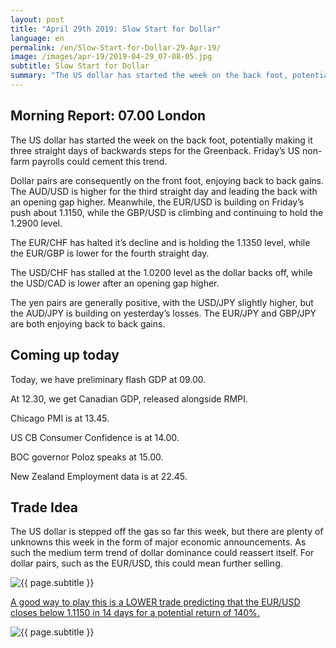 ```yaml
---
layout: post
title: "April 29th 2019: Slow Start for Dollar"
language: en
permalink: /en/Slow-Start-for-Dollar-29-Apr-19/
image: /images/apr-19/2019-04-29_07-08-05.jpg
subtitle: Slow Start for Dollar
summary: "The US dollar has started the week on the back foot, potentially making it three straight days of backwards steps for the Greenback. Friday’s US non-farm payrolls could cement this trend. Dollar pairs are consequently on the front foot, enjoying back to back gains"
---
```

## Morning Report: 07.00 London

The US dollar has started the week on the back foot, potentially making it three straight days of backwards steps for the Greenback. Friday’s US non-farm payrolls could cement this trend. 

Dollar pairs are consequently on the front foot, enjoying back to back gains. The AUD/USD is higher for the third straight day and leading the back with an opening gap higher. Meanwhile, the EUR/USD is building on Friday’s push about 1.1150, while the GBP/USD is climbing and continuing to hold the 1.2900 level. 

The EUR/CHF has halted it’s decline and is holding the 1.1350 level, while the EUR/GBP is lower for the fourth straight day. 

The USD/CHF has stalled at the 1.0200 level as the dollar backs off, while the USD/CAD is lower after an opening gap higher. 

The yen pairs are generally positive, with the USD/JPY slightly higher, but the AUD/JPY is building on yesterday’s losses. The EUR/JPY and GBP/JPY are both enjoying back to back gains. 

## Coming up today	

Today, we have preliminary flash GDP at 09.00. 

At 12.30, we get Canadian GDP, released alongside RMPI. 

Chicago PMI is at 13.45. 

US CB Consumer Confidence is at 14.00. 

BOC governor Poloz speaks at 15.00. 

New Zealand Employment data is at 22.45. 

## Trade Idea

The US dollar is stepped off the gas so far this week, but there are plenty of unknowns this week in the form of major economic announcements. As such the medium term trend of dollar dominance could reassert itself. For dollar pairs, such as the EUR/USD, this could mean further selling.

<img class="post-image" src="{{ site.url }}/images/apr-19/2019-04-29_07-08-05.jpg" alt="{{ page.subtitle }}" title="{{ page.subtitle }}">

<a href="%LINK%%?currency=GBP&market=forex&underlying=frxEURUSD&formname=higherlower&duration_amount=14&duration_units=d&amount=10&amount_type=stake&expiry_type=duration&barrier=1.1150" target="_blank" rel="noopener noreferrer nofollow">A good way to play this is a LOWER trade predicting that the EUR/USD closes below 1.1150 in 14 days for a potential return of 140%.</a>

<img class="post-image" src="{{ site.url }}/images/apr-19/2019-04-29_07-12-10.jpg" alt="{{ page.subtitle }}" title="{{ page.subtitle }}">
